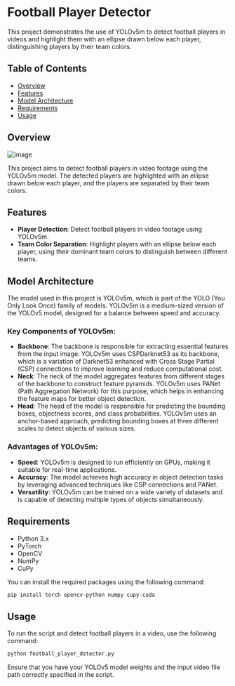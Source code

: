 # Football Player Detector

This project demonstrates the use of YOLOv5m to detect football players in videos and highlight them with an ellipse drawn below each player, distinguishing players by their team colors.

## Table of Contents

- [Overview](#overview)
- [Features](#features)
- [Model Architecture](#model-architecture)
- [Requirements](#requirements)
- [Usage](#usage)

## Overview
![image](https://github.com/tyl-99/player-detector/assets/71328888/84f6903d-fcc7-4d9f-8a18-9c0b983b358b)

This project aims to detect football players in video footage using the YOLOv5m model. The detected players are highlighted with an ellipse drawn below each player, and the players are separated by their team colors.

## Features

- **Player Detection**: Detect football players in video footage using YOLOv5m.
- **Team Color Separation**: Highlight players with an ellipse below each player, using their dominant team colors to distinguish between different teams.

## Model Architecture

The model used in this project is YOLOv5m, which is part of the YOLO (You Only Look Once) family of models. YOLOv5m is a medium-sized version of the YOLOv5 model, designed for a balance between speed and accuracy.

### Key Components of YOLOv5m:

- **Backbone**: The backbone is responsible for extracting essential features from the input image. YOLOv5m uses CSPDarknet53 as its backbone, which is a variation of Darknet53 enhanced with Cross Stage Partial (CSP) connections to improve learning and reduce computational cost.
- **Neck**: The neck of the model aggregates features from different stages of the backbone to construct feature pyramids. YOLOv5m uses PANet (Path Aggregation Network) for this purpose, which helps in enhancing the feature maps for better object detection.
- **Head**: The head of the model is responsible for predicting the bounding boxes, objectness scores, and class probabilities. YOLOv5m uses an anchor-based approach, predicting bounding boxes at three different scales to detect objects of various sizes.

### Advantages of YOLOv5m:

- **Speed**: YOLOv5m is designed to run efficiently on GPUs, making it suitable for real-time applications.
- **Accuracy**: The model achieves high accuracy in object detection tasks by leveraging advanced techniques like CSP connections and PANet.
- **Versatility**: YOLOv5m can be trained on a wide variety of datasets and is capable of detecting multiple types of objects simultaneously.

## Requirements

- Python 3.x
- PyTorch
- OpenCV
- NumPy
- CuPy

You can install the required packages using the following command:

```bash
pip install torch opencv-python numpy cupy-cuda
```

## Usage

To run the script and detect football players in a video, use the following command:

```bash
python football_player_detector.py
```

Ensure that you have your YOLOv5 model weights and the input video file path correctly specified in the script.

